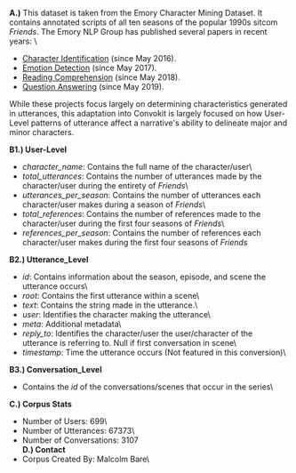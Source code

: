 **A.)** This dataset is taken from the Emory Character Mining Dataset. It contains annotated scripts of all ten seasons of the popular 1990s sitcom _Friends_. The Emory NLP Group has published several papers in recent years:
\
* [Character Identification](https://github.com/emorynlp/character-identification) (since May 2016).
* [Emotion Detection](https://github.com/emorynlp/emotion-detection) (since May 2017).
* [Reading Comprehension](https://github.com/emorynlp/reading-comprehension) (since May 2018).
* [Question Answering](https://github.com/emorynlp/reading-comprehension) (since May 2019).

While these projects focus largely on determining characteristics generated in utterances, this adaptation into Convokit is largely focused on how User-Level patterns of utterance affect a narrative's ability to delineate major and minor characters.  

**B1.) User-Level**
* _character_name_: Contains the full name of the character/user\ 
* _total_utterances_: Contains the number of utterances made by the character/user during the entirety of _Friends_\
* _utterances_per_season_: Contains the number of utterances each character/user makes during a season of _Friends_\
* _total_references_: Contains the number of references made to the character/user during the first four seasons of _Friends_\
* _references_per_season_: Contains the number of references each character/user makes during the first four seasons of _Friends_

**B2.) Utterance_Level**
* _id_: Contains information about the season, episode, and scene the utterance occurs\
* _root_: Contains the first utterance within a scene\
* _text_: Contains the string made in the utterance.\
* _user_: Identifies the character making the utterance\
* _meta_: Additional metadata\
* _reply_to_: Identifies the character/user the user/character of the utterance is referring to. Null if first conversation in scene\
* _timestamp_: Time the utterance occurs (Not featured in this conversion)\

**B3.) Conversation_Level**
* Contains the _id_ of the conversations/scenes that occur in the series\

**C.) Corpus Stats**
* Number of Users: 699\
* Number of Utterances: 67373\
* Number of Conversations: 3107\
**D.) Contact**
* Corpus Created By: Malcolm Bare\
